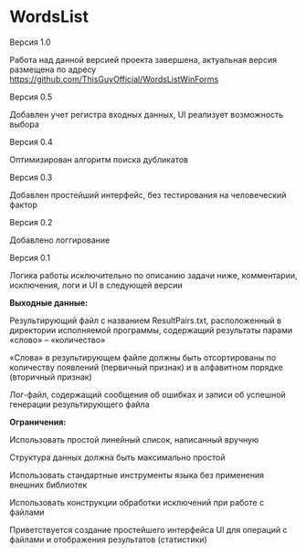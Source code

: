 # WordsList


Версия 1.0

Работа над данной версией проекта завершена, актуальная версия размещена по адресу https://github.com/ThisGuyOfficial/WordsListWinForms



Версия 0.5

Добавлен учет регистра входных данных, UI реализует возможность выбора 

Версия 0.4

Оптимизирован алгоритм поиска дубликатов

Версия 0.3

Добавлен простейший интерфейс, без тестирования на человеческий фактор

Версия 0.2

Добавлено логгирование

Версия 0.1

Логика работы исключительно по описанию задачи ниже, комментарии, исключения, логи и UI в следующей версии

**Выходные данные:**

Результирующий файл с названием ResultPairs.txt, расположенный в директории исполняемой программы, содержащий результаты парами «слово» – «количество»

«Слова» в результирующем файле должны быть отсортированы по количеству появлений (первичный признак) и в алфавитном порядке (вторичный признак)

Лог-файл, содержащий сообщения об ошибках и записи об успешной генерации результирующего файла


**Ограничения:**

Использовать простой линейный список, написанный вручную

Структура данных должна быть максимально простой

Использовать стандартные инструменты языка без применения внешних библиотек

Использовать конструкции обработки исключений при работе с файлами

Приветствуется создание простейшего интерфейса UI для операций с файлами и отображения результатов (статистики)

